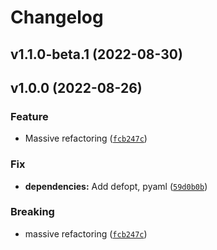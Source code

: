 # Changelog

<!--next-version-placeholder-->

## v1.1.0-beta.1 (2022-08-30)


## v1.0.0 (2022-08-26)
### Feature
* Massive refactoring ([`fcb247c`](https://github.com/crs4/flatehr/commit/fcb247c608d3f79afd23468ca89fb48d9cc83d64))

### Fix
* **dependencies:** Add defopt, pyaml ([`59d0b0b`](https://github.com/crs4/flatehr/commit/59d0b0b44817e354be11942ddc0ff3ca6d5bbd73))

### Breaking
* massive refactoring ([`fcb247c`](https://github.com/crs4/flatehr/commit/fcb247c608d3f79afd23468ca89fb48d9cc83d64))
